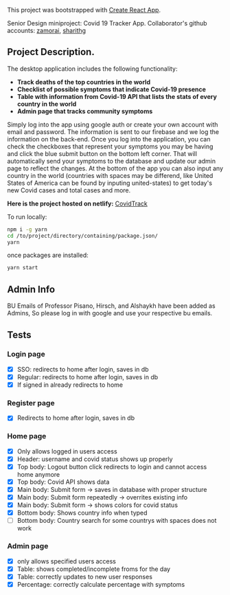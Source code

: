 This project was bootstrapped with [Create React App](https://github.com/facebook/create-react-app).

Senior Design miniproject: Covid 19 Tracker App.
Collaborator's github accounts: [zamorai](https://github.com/zamorai), [sharithg](https://github.com/sharithg)

## Project Description.

The desktop application includes the following functionality:

- **Track deaths of the top countries in the world**
- **Checklist of possible symptoms that indicate Covid-19 presence**
- **Table with information from Covid-19 API that lists the stats of every country in the world**
- **Admin page that tracks community symptoms**

Simply log into the app using google auth or create your own account with email and password. The information is sent to our firebase and we log the information on the back-end. Once you log into the application, you can check the checkboxes that represent your symptoms you may be having and click the blue submit button on the bottom left corner. That will automatically send your symptoms to the database and update our admin page to reflect the changes. At the bottom of the app you can also input any country in the world (countries with spaces may be differend, like United States of America can be found by inputing united-states) to get today's new Covid cases and total cases and more.

**Here is the project hosted on netlify:** [CovidTrack](https://heuristic-meninsky-b6057c.netlify.app)

To run locally:

```bash
npm i -g yarn
cd /to/project/directory/containing/package.json/
yarn
```

once packages are installed:

```bash
yarn start
```

## Admin Info

BU Emails of Professor Pisano, Hirsch, and Alshaykh have been added as Admins, So please log in with google and use your respective bu emails.

## Tests

### Login page

- [x] SSO: redirects to home after login, saves in db
- [x] Regular: redirects to home after login, saves in db
- [x] If signed in already redirects to home

### Register page

- [x] Redirects to home after login, saves in db

### Home page

- [x] Only allows logged in users access
- [x] Header: username and covid status shows up properly
- [x] Top body: Logout button click redirects to login and cannot access home anymore
- [x] Top body: Covid API shows data
- [x] Main body: Submit form &#8594; saves in database with proper structure
- [x] Main body: Submit form repeatedly &#8594; overrites existing info
- [x] Main body: Submit form &#8594; shows colors for covid status
- [x] Bottom body: Shows country info when typed
- [ ] Bottom body: Country search for some countrys with spaces does not work

### Admin page

- [x] only allows specified users access
- [x] Table: shows completed/incomplete froms for the day
- [x] Table: correctly updates to new user responses
- [x] Percentage: correctly calculate percentage with symptoms
